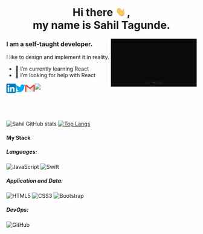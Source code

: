 <div>
<h1 align="center">
  Hi there <img src="tenor.gif" width="30px">, </br> my name is Sahil Tagunde.
</h1>

<div align="right">
<img src="giphy.gif" width="45%" align="right" style="max-width:100%">
</div>

<div align="left">
  <h3> I am a self-taught developer.</h3> 
  <p> I like to design and implement it in reality.</p>

- 🌱 I’m currently learning React 
- 🤔 I’m looking for help with React 

[<img align="left" alt="Tagsahil | LinkedIn" width="25px" src="./linkedin.svg" style="max-width:100%;">](https://www.linkedin.com/in/sahil-tagunde-6a9394154/)  [<img align="left" alt="Tagsahil | Twitter" width="25px" src="./twitter.svg" style="max-width:100%;">](https://twitter.com/tagsahil) [<img align="left" alt="Tagsahil | Github" width="25px" src="./gmail.svg" style="max-width:100%;">](mailto:tagundesahil45@gmail.com?subject=[GitHub]%20Source%20Han%20Sans) ![](https://komarev.com/ghpvc/?username=Tagsahil&color=brightgreen&style=flat)


</div>
</br>
</br>
</br>
</div>
  
![Sahil GitHub stats](https://github-readme-stats.vercel.app/api?username=Tagsahil&theme=midnight-purple&show_icons=true)
[![Top Langs](https://github-readme-stats.vercel.app/api/top-langs/?username=Tagsahil&layout=compact&theme=midnight-purple)](https://github.com/anuraghazra/github-readme-stats) 
  
#### My Stack
##### Languages:
<img alt="JavaScript" src="https://img.shields.io/badge/javascript-%23323330.svg?style=for-the-badge&logo=javascript&logoColor=%23F7DF1E"/> <img alt="Swift" src="https://img.shields.io/badge/swift-%23FA7343.svg?style=for-the-badge&logo=swift&logoColor=white"/>

##### Application and Data:
<img alt="HTML5" src="https://img.shields.io/badge/html5-%23E34F26.svg?style=for-the-badge&logo=html5&logoColor=white"/> <img alt="CSS3" src="https://img.shields.io/badge/css3-%231572B6.svg?style=for-the-badge&logo=css3&logoColor=white"/> <img alt="Bootstrap" src="https://img.shields.io/badge/bootstrap-%23563D7C.svg?style=for-the-badge&logo=bootstrap&logoColor=white"/>

##### DevOps:
<img alt="GitHub" src="https://img.shields.io/badge/github-%23121011.svg?style=for-the-badge&logo=github&logoColor=white"/>

